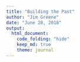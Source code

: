```yaml
---
title: "Building the Past"
author: "Jim Greene"
date: "June 28, 2018"
output:
  html_document:
    code_folding: "hide"
    keep_md: true
    theme: journal
---
```



